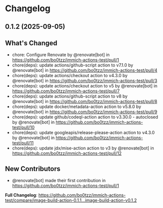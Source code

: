 # Changelog

## 0.1.2 (2025-09-05)

## What's Changed
* chore: Configure Renovate by @renovate[bot] in https://github.com/bo0tzz/immich-actions-test/pull/1
* chore(deps): update actions/github-script action to v7.1.0 by @renovate[bot] in https://github.com/bo0tzz/immich-actions-test/pull/4
* chore(deps): update actions/checkout action to v4.3.0 by @renovate[bot] in https://github.com/bo0tzz/immich-actions-test/pull/3
* chore(deps): update actions/checkout action to v5 by @renovate[bot] in https://github.com/bo0tzz/immich-actions-test/pull/7
* chore(deps): update actions/github-script action to v8 by @renovate[bot] in https://github.com/bo0tzz/immich-actions-test/pull/8
* chore(deps): update docker/metadata-action action to v5.8.0 by @renovate[bot] in https://github.com/bo0tzz/immich-actions-test/pull/9
* chore(deps): update github/codeql-action action to v3.30.0 - autoclosed by @renovate[bot] in https://github.com/bo0tzz/immich-actions-test/pull/10
* chore(deps): update googleapis/release-please-action action to v4.3.0 by @renovate[bot] in https://github.com/bo0tzz/immich-actions-test/pull/11
* chore(deps): update jdx/mise-action action to v3 by @renovate[bot] in https://github.com/bo0tzz/immich-actions-test/pull/12

## New Contributors
* @renovate[bot] made their first contribution in https://github.com/bo0tzz/immich-actions-test/pull/1

**Full Changelog**: https://github.com/bo0tzz/immich-actions-test/compare/image-build-action-0.1.1...image-build-action-v0.1.2
